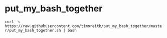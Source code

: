 # put_my_bash_together

`curl -s https://raw.githubusercontent.com/timoreith/put_my_bash_together/master/put_my_bash_together.sh | bash`
